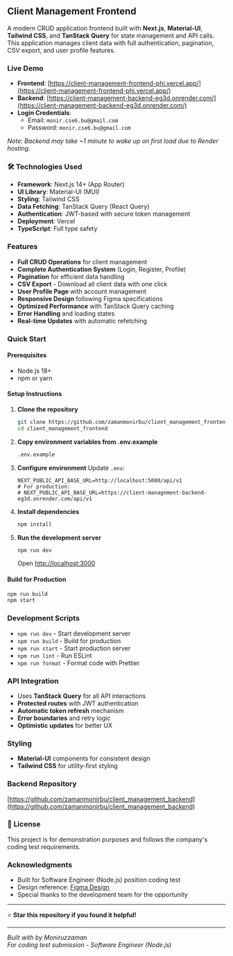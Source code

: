 ## Client Management Frontend

A modern CRUD application frontend built with **Next.js**, **Material-UI**, **Tailwind CSS**, and **TanStack Query** for state management and API calls. This application manages client data with full authentication, pagination, CSV export, and user profile features.

### Live Demo
- **Frontend**: [https://client-management-frontend-phi.vercel.app/](https://client-management-frontend-phi.vercel.app/)
- **Backend**: [https://client-management-backend-eg3d.onrender.com/](https://client-management-backend-eg3d.onrender.com/)
- **Login Credentials**:
  - Email: `monir.cse6.bu@gmail.com`
  - Password: `monir.cse6.bu@gmail.com`

*Note: Backend may take ~1 minute to wake up on first load due to Render hosting.*

### 🛠️ Technologies Used
- **Framework**: Next.js 14+ (App Router)
- **UI Library**: Material-UI (MUI) 
- **Styling**: Tailwind CSS
- **Data Fetching**: TanStack Query (React Query)
- **Authentication**: JWT-based with secure token management
- **Deployment**: Vercel
- **TypeScript**: Full type safety

### Features
- **Full CRUD Operations** for client management
- **Complete Authentication System** (Login, Register, Profile)
- **Pagination** for efficient data handling
- **CSV Export** - Download all client data with one click
- **User Profile Page** with account management
- **Responsive Design** following Figma specifications
- **Optimized Performance** with TanStack Query caching
- **Error Handling** and loading states
- **Real-time Updates** with automatic refetching

### Quick Start

#### Prerequisites
- Node.js 18+
- npm or yarn

#### Setup Instructions

1. **Clone the repository**
   ```bash
   git clone https://github.com/zamanmonirbu/client_management_frontend.git
   cd client_management_frontend
   ```

2. **Copy environment variables from .env.example**
   ```bash
   .env.example
   ```

3. **Configure environment**
   Update `.env`:
   ```env
   NEXT_PUBLIC_API_BASE_URL=http://localhost:5000/api/v1
   # For production:
   # NEXT_PUBLIC_API_BASE_URL=https://client-management-backend-eg3d.onrender.com/api/v1
   ```

4. **Install dependencies**
   ```bash
   npm install
   ```

5. **Run the development server**
   ```bash
   npm run dev
   ```
   Open [http://localhost:3000](http://localhost:3000)

#### Build for Production
```bash
npm run build
npm start
```

### Development Scripts
- `npm run dev` - Start development server
- `npm run build` - Build for production
- `npm run start` - Start production server
- `npm run lint` - Run ESLint
- `npm run format` - Format code with Prettier

### API Integration
- Uses **TanStack Query** for all API interactions
- **Protected routes** with JWT authentication
- **Automatic token refresh** mechanism
- **Error boundaries** and retry logic
- **Optimistic updates** for better UX

### Styling
- **Material-UI** components for consistent design
- **Tailwind CSS** for utility-first styling

### Backend Repository
[https://github.com/zamanmonirbu/client_management_backend](https://github.com/zamanmonirbu/client_management_backend)

### 📄 License
This project is for demonstration purposes and follows the company's coding test requirements.

### Acknowledgments
- Built for Software Engineer (Node.js) position coding test
- Design reference: [Figma Design](https://www.figma.com/design/xrb43ILns2cArgkRnW1t2k/Test)
- Special thanks to the development team for the opportunity

---

⭐ **Star this repository if you found it helpful!**

---

*Built with by Moniruzzaman*  
*For coding test submission - Software Engineer (Node.js)*
